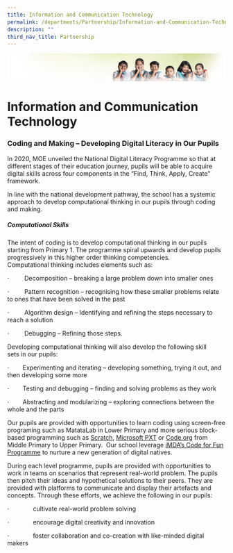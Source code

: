 ```yaml
---
title: Information and Communication Technology
permalink: /departments/Partnership/Information-and-Communication-Technology/
description: ""
third_nav_title: Partnership
---
```

![](/images/Banner.jpg)

Information and Communication Technology
========================================

### Coding and Making – Developing Digital Literacy in Our Pupils

In 2020, MOE unveiled the National Digital Literacy Programme so that at different stages of their education journey, pupils will be able to acquire digital skills across four components in the “Find, Think, Apply, Create” framework.

In line with the national development pathway, the school has a systemic approach to develop computational thinking in our pupils through coding and making.

##### **Computational Skills**

The intent of coding is to develop computational thinking in our pupils starting from Primary 1. The programme spiral upwards and develop pupils progressively in this higher order thinking competencies. Computational thinking includes elements such as:

·         Decomposition – breaking a large problem down into smaller ones

·         Pattern recognition – recognising how these smaller problems relate to ones that have been solved in the past

·         Algorithm design – Identifying and refining the steps necessary to reach a solution

·         Debugging – Refining those steps.

Developing computational thinking will also develop the following skill sets in our pupils:

·        Experimenting and iterating – developing something, trying it out, and then developing some more

·        Testing and debugging – finding and solving problems as they work

·        Abstracting and modularizing – exploring connections between the whole and the parts

Our pupils are provided with opportunities to learn coding using screen-free programing such as MatataLab in Lower Primary and more serious block-based programming such as [Scratch](https://scratch.mit.edu/), [Microsoft PXT](https://www.kitronik.co.uk/blog/introducing-microsoft-pxt-block-editor/) or [Code.org](https://code.org/) from Middle Primary to Upper Primary.  Our school leverage [iMDA’s Code for Fun Programme](https://www.imda.gov.sg/imtalent/programmes/cff) to nurture a new generation of digital natives.

During each level programme, pupils are provided with opportunities to work in teams on scenarios that represent real-world problem. The pupils then pitch their ideas and hypothetical solutions to their peers. They are provided with platforms to communicate and display their artefacts and concepts. Through these efforts, we achieve the following in our pupils:

·              cultivate real-world problem solving 

·              encourage digital creativity and innovation

·              foster collaboration and co-creation with like-minded digital makers